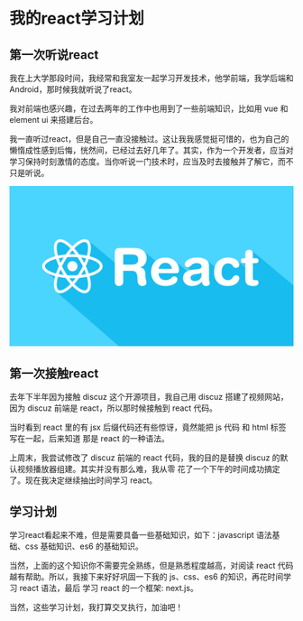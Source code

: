 # 我的react学习计划

## 第一次听说react

我在上大学那段时间，我经常和我室友一起学习开发技术，他学前端，我学后端和Android，那时候我就听说了react。


我对前端也感兴趣，在过去两年的工作中也用到了一些前端知识，比如用 vue 和element ui 来搭建后台。


我一直听过react，但是自己一直没接触过。这让我我感觉挺可惜的，也为自己的懒惰成性感到后悔，恍然间，已经过去好几年了。其实，作为一个开发者，应当对学习保持时刻激情的态度。当你听说一门技术时，应当及时去接触并了解它，而不只是听说。


![220111-01.png](../img/220111-01.png)


## 第一次接触react

去年下半年因为接触 discuz 这个开源项目，我自己用 discuz 搭建了视频网站，因为 discuz 前端是 react，所以那时候接触到 react 代码。


当时看到 react 里的有 jsx 后缀代码还有些惊讶，竟然能把 js 代码 和 html 标签写在一起，后来知道 那是 react 的一种语法。


上周末，我尝试修改了 discuz 前端的 react 代码，我的目的是替换  discuz 的默认视频播放器组建。其实并没有那么难，我从零 花了一个下午的时间成功搞定了。现在我决定继续抽出时间学习 react。


## 学习计划

学习react看起来不难，但是需要具备一些基础知识，如下：javascript 语法基础、css 基础知识、es6 的基础知识。


当然，上面的这个知识你不需要完全熟练，但是熟悉程度越高，对阅读 react 代码越有帮助。所以，我接下来好好巩固一下我的 js、css、es6 的知识，再花时间学习 react 语法，最后 学习 react 的一个框架: next.js。


当然，这些学习计划，我打算交叉执行，加油吧！



